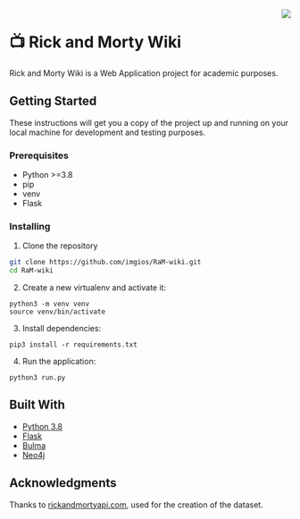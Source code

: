 <img src="https://i.imgur.com/qXFzp8d.png" align="right">

# 📺 Rick and Morty Wiki
Rick and Morty Wiki is a Web Application project for academic purposes.

## Getting Started

These instructions will get you a copy of the project up and running on your local machine for development and testing purposes.

### Prerequisites

- Python >=3.8
- pip
- venv
- Flask

### Installing

1. Clone the repository
```bash
git clone https://github.com/imgios/RaM-wiki.git
cd RaM-wiki
```
2. Create a new virtualenv and activate it:
```
python3 -m venv venv
source venv/bin/activate
```
3. Install dependencies:
```
pip3 install -r requirements.txt
```
4. Run the application:
```
python3 run.py
```

## Built With

* [Python 3.8](https://www.python.org/)
* [Flask](https://flask.palletsprojects.com/en/1.1.x/)
* [Bulma](https://bulma.io/)
* [Neo4j](https://neo4j.com/)

## Acknowledgments

Thanks to [rickandmortyapi.com](https://rickandmortyapi.com/), used for the creation of the dataset.
